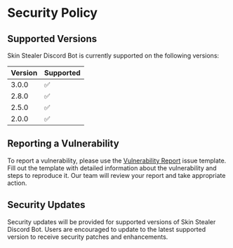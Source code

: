 # Security Policy

## Supported Versions

Skin Stealer Discord Bot is currently supported on the following versions:

| Version | Supported |
| ------- | -- |
| 3.0.0   | ✅ |
| 2.8.0   | ✅ |
| 2.5.0   | ✅ |
| 2.0.0   | ✅ |

## Reporting a Vulnerability

To report a vulnerability, please use the [Vulnerability Report](https://github.com/IHZAQ/SkinStealerDiscordBot33/issues/new?assignees=&labels=&projects=&template=vulnerability_report.md&title=) issue template. Fill out the template with detailed information about the vulnerability and steps to reproduce it. Our team will review your report and take appropriate action.

## Security Updates

Security updates will be provided for supported versions of Skin Stealer Discord Bot. Users are encouraged to update to the latest supported version to receive security patches and enhancements.
